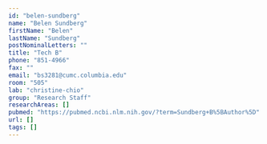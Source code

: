 ```yaml
---
id: "belen-sundberg"
name: "Belen Sundberg"
firstName: "Belen"
lastName: "Sundberg"
postNominalLetters: ""
title: "Tech B"
phone: "851-4966"
fax: ""
email: "bs3281@cumc.columbia.edu"
room: "505"
lab: "christine-chio"
group: "Research Staff"
researchAreas: []
pubmed: "https://pubmed.ncbi.nlm.nih.gov/?term=Sundberg+B%5BAuthor%5D"
url: []
tags: []
---
```

